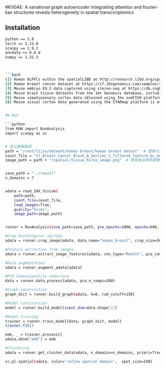 #KVGAE: A variational graph autoencoder integratiing attention and fourier-kan structures reveals heterogeneity in spatial transccriptomics

## Installation

```bash
python == 3.9
torch == 1.13.0
scanpy == 1.9.2
anndata == 0.8.0
numpy == 1.22.3



```bash
(1) Human DLPFCs within the spatialLIBD at http://research.libd.org/spatialLIBD/
(2) Human breast cancer dataset at https://cf.10xgenomics.com/samples/spatial-exp/1.1.0/V1_Breast_Cancer_Block_A_Section_1/V1_Breast_Cancer_Block_A_Section_1_web_summary.html
(3) Mouse embryo E9.5 data captured using stereo-seq at https://db.cngb.org/stomics/mosta/
(4) Mouse brain tissue datasets from the 10× Genomics database, including sagittal anterior, sagittal posterior, and coronal sections of adult mouse brain, are available at https://www.10xgenomics.com/
(5) Mouse somatosensory cortex data obtained using the osmFISH platform at http://linnarssonlab.org/osmFISH/
(6) Mouse visual cortex data generated using the STARmap platform is available at https://singlecell.broadinstitute.org/single_cell/study/SCP815


## Run

```python
from RUN import RunAnalysis
import scanpy as sc


# 定义数据路径
path = "/root/lijie/dataset/human breast/human breast datast"  # 替换为实际路径
count_file = "V1_Breast_Cancer_Block_A_Section_1_filtered_feature_bc_matrix.h5"
image_path = path + "/spatial/tissue_hires_image.png"  # 使用高分辨率图像


save_path = "../result"
n_domains = 7


adata = read_10X_Visium(
    path=path,
    count_file=count_file,
    load_images=True,
    quality="hires", 
    image_path=image_path)


runner = RunAnalysis(save_path=save_path, pre_epochs=1000, epochs=600, use_gpu=True)

#Crop histological section
adata = runner.crop_image(adata, data_name="human_breast", crop_size=50, target_size=224)

#Feature extraction from images
adata = runner.extract_image_features(adata, cnn_type="MaxVit", pca_components=50)

#Data augmentation
adata = runner.augment_adata(adata)

#PCA dimensionality reduction
data = runner.data_process(adata, pca_n_comps=200)

#Graph construction
graph_dict = runner.build_graph(adata, k=8, rad_cutoff=150)

#Model construction
model = runner.build_model(input_dim=data.shape[1])

#Model training
trainer = runner.train_model(data, graph_dict, model)
trainer.fit()

emb, _ = trainer.process()
adata.obsm["emb"] = emb

#Clustering
adata = runner.get_cluster_data(adata, n_domains=n_domains, priori=True)

sc.pl.spatial(adata, color='refine spatial domain',  spot_size=150)
